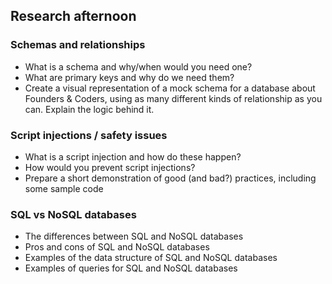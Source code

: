 ## Research afternoon

### Schemas and relationships
  - What is a schema and why/when would you need one?
  - What are primary keys and why do we need them?
  - Create a visual representation of a mock schema for a database about Founders & Coders, using as many different kinds of relationship as you can. Explain the logic behind it.

### Script injections / safety issues
  - What is a script injection and how do these happen?
  - How would you prevent script injections?
  - Prepare a short demonstration of good (and bad?) practices, including some sample code
  
  ### SQL vs NoSQL databases
  - The differences between SQL and NoSQL databases
  - Pros and cons of SQL and NoSQL databases
  - Examples of the data structure of SQL and NoSQL databases
  - Examples of queries for SQL and NoSQL databases
